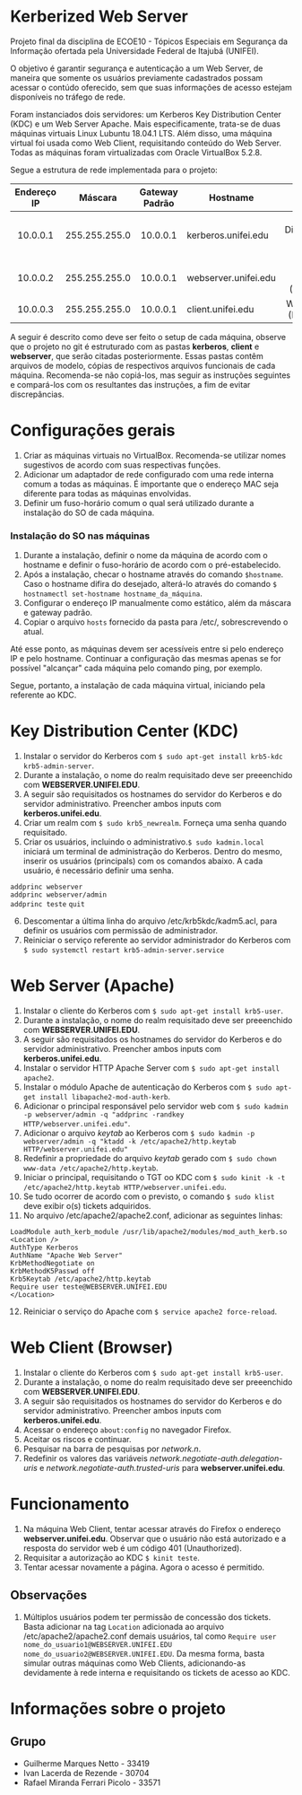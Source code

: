 # Kerberized Web Server

Projeto final da disciplina de ECOE10 - Tópicos Especiais em Segurança da Informação ofertada pela Universidade Federal de Itajubá (UNIFEI).

O objetivo é garantir segurança e autenticação a um Web Server, de maneira que somente os usuários previamente cadastrados possam acessar o contúdo oferecido, sem que suas informações de acesso estejam disponíveis no tráfego de rede.

Foram instanciados dois servidores: um Kerberos Key Distribution Center (KDC) e um Web Server Apache. Mais especificamente, trata-se de duas máquinas virtuais Linux Lubuntu 18.04.1 LTS. Além disso, uma máquina virtual foi usada como Web Client, requisitando conteúdo do Web Server. Todas as máquinas foram virtualizadas com Oracle VirtualBox 5.2.8.

Segue a estrutura de rede implementada para o projeto:

| Endereço IP  | Máscara | Gateway Padrão | Hostname | Função |
| :-----------: | :--: | :-----------: | -------- | :--: |
| 10.0.0.1 | 255.255.255.0 | 10.0.0.1  | kerberos.unifei.edu | Key Distribution Center (KDC) |
| 10.0.0.2 | 255.255.255.0 | 10.0.0.1  | webserver.unifei.edu | Web Server (Apache) |
| 10.0.0.3 | 255.255.255.0 | 10.0.0.1  | client.unifei.edu | Web Client (Browser) |

A seguir é descrito como deve ser feito o setup de cada máquina, observe que o projeto no git é estruturado com as pastas **kerberos**, **client** e **webserver**, que serão citadas posteriormente. Essas pastas contêm arquivos de modelo, cópias de respectivos arquivos funcionais de cada máquina. Recomenda-se não copiá-los, mas seguir as instruções seguintes e compará-los com os resultantes das instruções, a fim de evitar discrepâncias.

# Configurações gerais

1. Criar as máquinas virtuais no VirtualBox. Recomenda-se utilizar nomes sugestivos de acordo com suas respectivas funções.
2. Adicionar um adaptador de rede configurado com uma rede interna comum a todas as máquinas. É importante que o endereço MAC seja diferente para todas as máquinas envolvidas.
3. Definir um fuso-horário comum o qual será utilizado durante a instalação do SO de cada máquina.

### Instalação do SO nas máquinas

1. Durante a instalação, definir o nome da máquina de acordo com o hostname e definir o fuso-horário de acordo com o pré-estabelecido.
2. Após a instalação, checar o hostname através do comando `$hostname`. Caso o hostname difira do desejado, alterá-lo através do comando `$ hostnamectl set-hostname hostname_da_máquina`.
3. Configurar o endereço IP manualmente como estático, além da máscara e gateway padrão.
4. Copiar o arquivo `hosts` fornecido da pasta para /etc/, sobrescrevendo o atual. 
  
Até esse ponto, as máquinas devem ser acessíveis entre si pelo endereço IP e pelo hostname. Continuar a configuração das mesmas apenas se for possível "alcançar" cada máquina pelo comando ping, por exemplo.  
  
Segue, portanto, a instalação de cada máquina virtual, iniciando pela referente ao KDC.

# Key Distribution Center (KDC)

1. Instalar o servidor do Kerberos com `$ sudo apt-get install krb5-kdc krb5-admin-server`.
2. Durante a instalação, o nome do realm requisitado deve ser preeenchido com **WEBSERVER.UNIFEI.EDU**.
3. A seguir são requisitados os hostnames do servidor do Kerberos e do servidor administrativo. Preencher ambos inputs com **kerberos.unifei.edu**.
4. Criar um realm com `$ sudo krb5_newrealm`. Forneça uma senha quando requisitado.
5. Criar os usuários, incluindo o administrativo.`$ sudo kadmin.local` iniciará um terminal de administração do Kerberos. Dentro do mesmo, inserir os usuários (principals) com os comandos abaixo. A cada usuário, é necessário definir uma senha.  
  
  `addprinc webserver`  
  `addprinc webserver/admin`  
  `addprinc teste`
  `quit`  
  
6. Descomentar a última linha do arquivo /etc/krb5kdc/kadm5.acl, para definir os usuários com permissão de administrador.
7. Reiniciar o serviço referente ao servidor administrador do Kerberos com `$ sudo systemctl restart krb5-admin-server.service`

# Web Server (Apache)

1. Instalar o cliente do Kerberos com `$ sudo apt-get install krb5-user`.
2. Durante a instalação, o nome do realm requisitado deve ser preeenchido com **WEBSERVER.UNIFEI.EDU**.
3. A seguir são requisitados os hostnames do servidor do Kerberos e do servidor administrativo. Preencher ambos inputs com **kerberos.unifei.edu**.
4. Instalar o servidor HTTP Apache Server com `$ sudo apt-get install apache2`.
5. Instalar o módulo Apache de autenticação do Kerberos com `$ sudo apt-get install libapache2-mod-auth-kerb`.
6. Adicionar o principal responsável pelo servidor web com `$ sudo kadmin -p webserver/admin -q "addprinc -randkey HTTP/webserver.unifei.edu"`.
7. Adicionar o arquivo *keytab* ao Kerberos com `$ sudo kadmin -p webserver/admin -q "ktadd -k /etc/apache2/http.keytab HTTP/webserver.unifei.edu"`
8. Redefinir a propriedade do arquivo *keytab* gerado com `$ sudo chown www-data /etc/apache2/http.keytab`.
9. Iniciar o principal, requisitando o TGT oo KDC com `$ sudo kinit -k -t /etc/apache2/http.keytab HTTP/webserver.unifei.edu`.
10. Se tudo ocorrer de acordo com o previsto, o comando `$ sudo klist` deve exibir o(s) tickets adquiridos.
11. No arquivo /etc/apache2/apache2.conf, adicionar as seguintes linhas:  
  
`LoadModule auth_kerb_module /usr/lib/apache2/modules/mod_auth_kerb.so`  
`<Location />`  
  `AuthType Kerberos`  
  `AuthName "Apache Web Server"`  
  `KrbMethodNegotiate on`  
  `KrbMethodK5Passwd off`  
  `Krb5Keytab /etc/apache2/http.keytab`  
  `Require user teste@WEBSERVER.UNIFEI.EDU`  
`</Location>`  


12. Reiniciar o serviço do Apache com `$ service apache2 force-reload`.

# Web Client (Browser)

1. Instalar o cliente do Kerberos com `$ sudo apt-get install krb5-user`.
2. Durante a instalação, o nome do realm requisitado deve ser preeenchido com **WEBSERVER.UNIFEI.EDU**.
3. A seguir são requisitados os hostnames do servidor do Kerberos e do servidor administrativo. Preencher ambos inputs com **kerberos.unifei.edu**.
4. Acessar o endereço `about:config` no navegador Firefox.
5. Aceitar os riscos e continuar.
6. Pesquisar na barra de pesquisas por *network.n*.
7. Redefinir os valores das variáveis *network.negotiate-auth.delegation-uris* e *network.negotiate-auth.trusted-uris* para **webserver.unifei.edu**.

# Funcionamento

1. Na máquina Web Client, tentar acessar através do Firefox o endereço **webserver.unifei.edu**. Observar que o usuário não está autorizado e a resposta do servidor web é um código 401 (Unauthorized).
2. Requisitar a autorização ao KDC `$ kinit teste`.
3. Tentar acessar novamente a página. Agora o acesso é permitido.

## Observações

1. Múltiplos usuários podem ter permissão de concessão dos tickets. Basta adicionar na tag `Location` adicionada ao arquivo /etc/apache2/apache2.conf demais usuários, tal como `Require user nome_do_usuario1@WEBSERVER.UNIFEI.EDU nome_do_usuario2@WEBSERVER.UNIFEI.EDU`. Da mesma forma, basta simular outras máquinas como Web Clients, adicionando-as devidamente à rede interna e requisitando os tickets de acesso ao KDC.

# Informações sobre o projeto

## Grupo

* Guilherme Marques Netto - 33419  
* Ivan Lacerda de Rezende - 30704  
* Rafael Miranda Ferrari Picolo - 33571  





